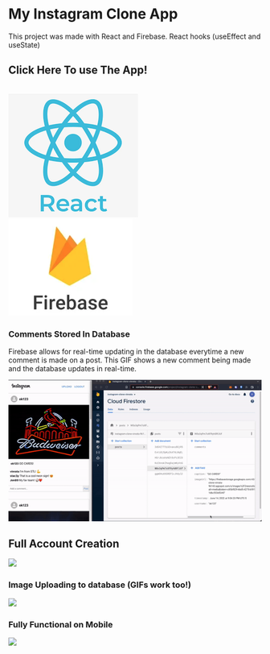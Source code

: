 # My Instagram Clone App

This project was made with React and Firebase.
React hooks (useEffect and useState)
<br>
<h2 href="https://instagram-clone-vinrata-96143.web.app/" > Click Here To use The App! </h2><br>
<img src="reactlogo.png" />
<img src="firebaselogo.png" /><br>

### Comments Stored In Database
Firebase allows for real-time updating in the database everytime a new comment is made on a post.
This GIF shows a new comment being made and the database updates in real-time.

<img src="commnetsInDatabase.gif" />


## Full Account Creation 
<img src="accountCreation.gif" />
<br>

### Image Uploading to database (GIFs work too!)

<img src ="fodotruckupload.gif" />
<br>

### Fully Functional on Mobile
<img src ="mobileUploading.gif" />
<br>